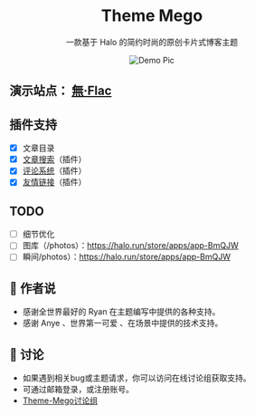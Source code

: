 <div align="center">

# Theme Mego

一款基于 Halo 的简约时尚的原创卡片式博客主题

 ![Demo Pic](https://w-flac.m-imo.com/upload/demo.png)
</div>

## 演示站点： [無·Flac](https://w-flac.org.cn/)

## 插件支持

- [X] 文章目录
- [x] [文章搜索](https://github.com/halo-sigs/plugin-search-widget)（插件）
- [X] [评论系统](https://github.com/halo-sigs/plugin-comment-widget)（插件）
- [x] [友情链接](https://github.com/halo-sigs/plugin-links)（插件）

## TODO

- [ ] 细节优化  
- [ ] 图库（/photos）：<https://halo.run/store/apps/app-BmQJW>
- [ ] 瞬间/photos）：<https://halo.run/store/apps/app-BmQJW>

## 👑 作者说

- 感谢全世界最好的 Ryan 在主题编写中提供的各种支持。
- 感谢 Anye 、世界第一可爱 、在场景中提供的技术支持。

## 💬 讨论

- 如果遇到相关bug或主题请求，你可以访问在线讨论组获取支持。
- 可通过邮箱登录，或注册账号。
- [Theme-Mego讨论组](https://chat.m-imo.com/#/chat/channel/5)
